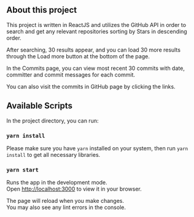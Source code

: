 ## About this project

This project is written in ReactJS and utilizes the GitHub API in order to search and get any relevant repositories sorting by Stars in descending order.

After searching, 30 results appear, and you can load 30 more results through the Load more button at the bottom of the page.

In the Commits page, you can view most recent 30 commits with date, committer and commit messages for each commit.

You can also visit the commits in GitHub page by clicking the links.

## Available Scripts

In the project directory, you can run:

### `yarn install`

Please make sure you have `yarn` installed on your system, then run `yarn install` to get all necessary libraries.

### `yarn start`

Runs the app in the development mode.\
Open [http://localhost:3000](http://localhost:3000) to view it in your browser.

The page will reload when you make changes.\
You may also see any lint errors in the console.
